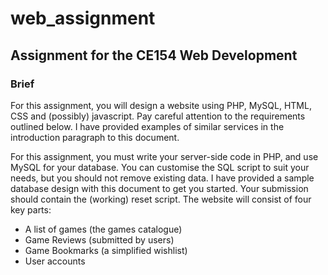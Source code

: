 # web_assignment
## Assignment for the CE154 Web Development

### Brief

For this assignment, you will design a website using PHP, MySQL, HTML, CSS and (possibly)
javascript. Pay careful attention to the requirements outlined below. I have provided examples of
similar services in the introduction paragraph to this document.

For this assignment, you must write your server-side code in PHP, and use MySQL for your
database. You can customise the SQL script to suit your needs, but you should not remove existing
data. I have provided a sample database design with this document to get you started. Your
submission should contain the (working) reset script.
The website will consist of four key parts:
- A list of games (the games catalogue)
- Game Reviews (submitted by users)
- Game Bookmarks (a simplified wishlist)
- User accounts
